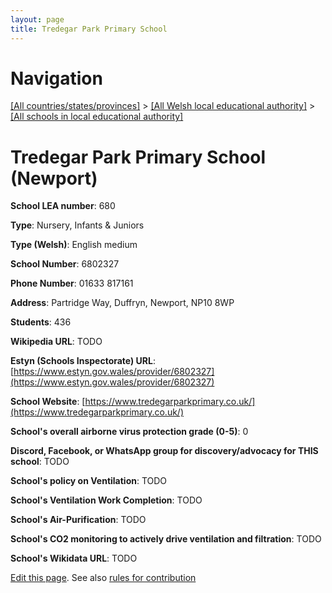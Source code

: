 ```yaml
---
layout: page
title: Tredegar Park Primary School
---
```

# Navigation

[[All countries/states/provinces]](../../..) > [[All Welsh local educational authority]](../..) > [[All schools in local educational authority]](..)

# Tredegar Park Primary School (Newport)

**School LEA number**: 680

**Type**: Nursery, Infants & Juniors

**Type (Welsh)**: English medium

**School Number**: 6802327

**Phone Number**: 01633 817161

**Address**: Partridge Way, Duffryn, Newport, NP10 8WP

**Students**: 436

**Wikipedia URL**: TODO

**Estyn (Schools Inspectorate) URL**: [https://www.estyn.gov.wales/provider/6802327](https://www.estyn.gov.wales/provider/6802327)

**School Website**: [https://www.tredegarparkprimary.co.uk/](https://www.tredegarparkprimary.co.uk/)

**School's overall airborne virus protection grade (0-5)**: 0

**Discord, Facebook, or WhatsApp group for discovery/advocacy for THIS school**: TODO

**School's policy on Ventilation**: TODO

**School's Ventilation Work Completion**: TODO

**School's Air-Purification**: TODO

**School's CO2 monitoring to actively drive ventilation and filtration**: TODO

**School's Wikidata URL**: TODO




[Edit this page](https://github.com/VentilationProject/Wales/edit/prif/./Newport/Tredegar_Park_Primary_School.md). See also [rules for contribution](../../../contribution-rules/)